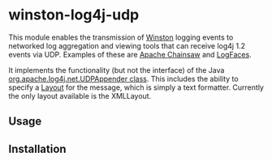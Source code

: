 winston-log4j-udp
=================

This module enables the transmission of [Winston]() logging events to networked log aggregation and viewing tools that can receive log4j 1.2 events via UDP. Examples of these are [Apache Chainsaw](http://logging.apache.org/chainsaw/) and [LogFaces](http://www.moonlit-software.com/).

It implements the functionality (but not the interface) of the Java [org.apache.log4j.net.UDPAppender class](http://logging.apache.org/log4j/companions/receivers/apidocs/org/apache/log4j/net/UDPAppender.html). This includes the ability to specify a [Layout](http://logging.apache.org/log4j/1.2/apidocs/index.html) for the message, which is simply a text formatter. Currently the only layout available is the XMLLayout.

Usage
-----

Installation
------------

